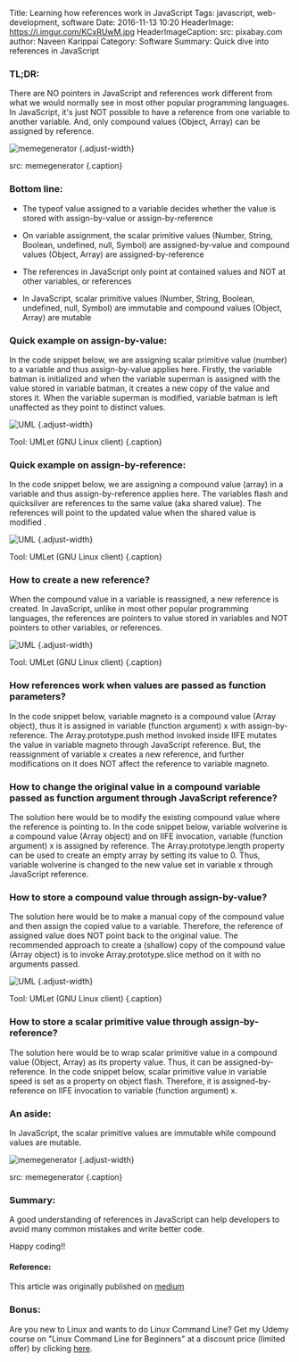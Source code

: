 Title: Learning how references work in JavaScript
Tags: javascript, web-development, software
Date: 2016-11-13 10:20
HeaderImage: https://i.imgur.com/KCxRUwM.jpg
HeaderImageCaption: src: pixabay.com
author: Naveen Karippai
Category: Software
Summary: Quick dive into references in JavaScript

### TL;DR:

There are NO pointers in JavaScript and references work different from what we would normally see in most other popular programming languages. In JavaScript, it's just NOT possible to have a reference from one variable to another variable. And, only compound values (Object, Array) can be assigned by reference.

![memegenerator](https://i.imgur.com/wd35HwV.jpg)
{.adjust-width}

src: memegenerator
{.caption}

### Bottom line:

* The typeof value assigned to a variable decides whether the value is stored with assign-by-value or assign-by-reference

* On variable assignment, the scalar primitive values (Number, String, Boolean, undefined, null, Symbol) are assigned-by-value and compound values (Object, Array) are assigned-by-reference

* The references in JavaScript only point at contained values and NOT at other variables, or references

* In JavaScript, scalar primitive values (Number, String, Boolean, undefined, null, Symbol) are immutable and compound values (Object, Array) are mutable

### Quick example on assign-by-value:

In the code snippet below, we are assigning scalar primitive value (number) to a variable and thus assign-by-value applies here. Firstly, the variable batman is initialized and when the variable superman is assigned with the value stored in variable batman, it creates a new copy of the value and stores it. When the variable superman is modified, variable batman is left unaffected as they point to distinct values.

<script src="https://gist.github.com/NaveenKarippai/170a15479ed69ffcc2851c18b6c7022e.js"></script>

![UML](https://cdn-images-1.medium.com/max/800/1*QsD4yzqkNYgA40-m4mAgpg.png)
{.adjust-width}

Tool: UMLet (GNU Linux client)
{.caption}

### Quick example on assign-by-reference:

In the code snippet below, we are assigning a compound value (array) in a variable and thus assign-by-reference applies here. The variables flash and quicksilver are references to the same value (aka shared value). The references will point to the updated value when the shared value is modified .

<script src="https://gist.github.com/NaveenKarippai/92745155e8b565286b297907aecea7a3.js"></script>

![UML](https://cdn-images-1.medium.com/max/800/1*jsPkapD8J8q022ev6NVsHw.png)
{.adjust-width}

Tool: UMLet (GNU Linux client)
{.caption}

### How to create a new reference?

When the compound value in a variable is reassigned, a new reference is created. In JavaScript, unlike in most other popular programming languages, the references are pointers to value stored in variables and NOT pointers to other variables, or references.

<script src="https://gist.github.com/NaveenKarippai/8c8c8bd36c4d47f97ef8caaa08426743.js"></script>

![UML](https://cdn-images-1.medium.com/max/800/1*D3uCMwUX6xvZNSY4azfhLg.png)
{.adjust-width}

Tool: UMLet (GNU Linux client)
{.caption}

### How references work when values are passed as function parameters?

In the code snippet below, variable magneto is a compound value (Array object), thus it is assigned in variable (function argument) x with assign-by-reference. The Array.prototype.push method invoked inside IIFE mutates the value in variable magneto through JavaScript reference. But, the reassignment of variable x creates a new reference, and further modifications on it does NOT affect the reference to variable magneto.

<script src="https://gist.github.com/NaveenKarippai/4f187369a0ba3c3aa34a08937ea7d5c8.js"></script>

### How to change the original value in a compound variable passed as function argument through JavaScript reference?

The solution here would be to modify the existing compound value where the reference is pointing to. In the code snippet below, variable wolverine is a compound value (Array object) and on IIFE invocation, variable (function argument) x is assigned by reference. The Array.prototype.length property can be used to create an empty array by setting its value to 0. Thus, variable wolverine is changed to the new value set in variable x through JavaScript reference.

<script src="https://gist.github.com/NaveenKarippai/e5bd70413782da568c9d7159e800403d.js"></script>

### How to store a compound value through assign-by-value?

The solution here would be to make a manual copy of the compound value and then assign the copied value to a variable. Therefore, the reference of assigned value does NOT point back to the original value. The recommended approach to create a (shallow) copy of the compound value (Array object) is to invoke Array.prototype.slice method on it with no arguments passed.

<script src="https://gist.github.com/NaveenKarippai/2683e61649786928524dcb5f7caef725.js"></script>

![UML](https://cdn-images-1.medium.com/max/800/1*2ADFn3r1_AH0CbW1YmFzlw.png)
{.adjust-width}

Tool: UMLet (GNU Linux client)
{.caption}

### How to store a scalar primitive value through assign-by-reference?

The solution here would be to wrap scalar primitive value in a compound value (Object, Array) as its property value. Thus, it can be assigned-by-reference. In the code snippet below, scalar primitive value in variable speed is set as a property on object flash. Therefore, it is assigned-by-reference on IIFE invocation to variable (function argument) x.

<script src="https://gist.github.com/NaveenKarippai/8cf73227fd4b01ab8205bde010397f4b.js"></script>

### An aside:

In JavaScript, the scalar primitive values are immutable while compound values are mutable.

<script src="https://gist.github.com/NaveenKarippai/22a0c9aaf6f2fe3d7d09d9f9e116fe01.js"></script>

![memegenerator](https://cdn-images-1.medium.com/max/800/1*G9y7ExBwqWnSEqAH4nov9Q.jpeg)
{.adjust-width}

src: memegenerator
{.caption}

### Summary:

A good understanding of references in JavaScript can help developers to avoid many common mistakes and write better code.

Happy coding!!

#### Reference: 

This article was originally published on [medium](https://medium.com/@naveenkarippai/learning-how-references-work-in-javascript-a066a4e15600)

### Bonus:

Are you new to Linux and wants to do Linux Command Line? Get my Udemy course on "Linux Command Line for Beginners" at a discount price (limited offer) by clicking [here](https://www.udemy.com/linux-command-line-for-beginners-42/learn/v4/?couponCode=YELLOW-ELEPHANT).
